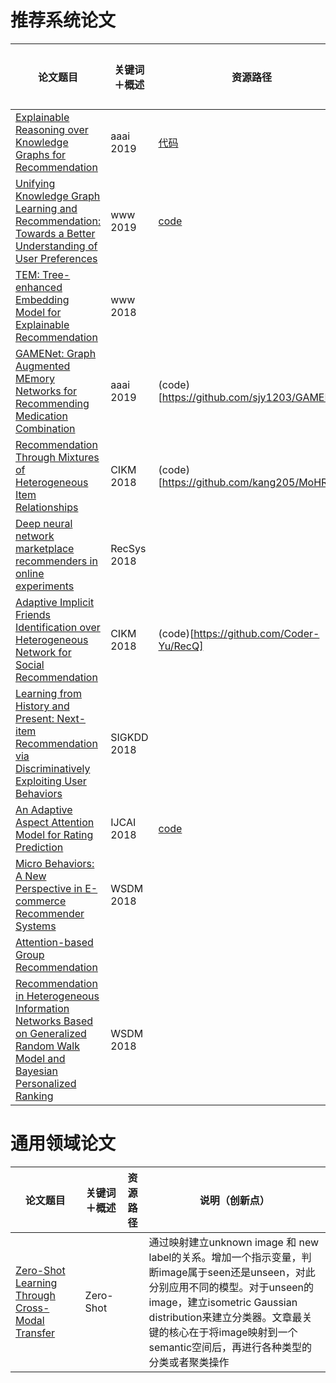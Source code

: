 # 推荐系统论文

|    论文题目    |   关键词＋概述   | 资源路径 | 说明（创新点） |
| ----------- | ------------------- | ----- | -------|
|[Explainable Reasoning over Knowledge Graphs for Recommendation](https://arxiv.org/pdf/1811.04540)|aaai 2019|[代码](https://github.com/eBay/KPRN)||
|[Unifying Knowledge Graph Learning and Recommendation: Towards a Better Understanding of User Preferences](https://arxiv.org/pdf/1902.06236)|www 2019|[code](https://github.com/TaoMiner/joint-kg-recommender)||
|[TEM: Tree-enhanced Embedding Model for Explainable Recommendation](https://www.comp.nus.edu.sg/~xiangnan/papers/www18-tem.pdf)|www 2018|||
|[GAMENet: Graph Augmented MEmory Networks for Recommending Medication Combination](https://arxiv.org/pdf/1809.01852)|aaai 2019|(code)[https://github.com/sjy1203/GAMENet]||
|[Recommendation Through Mixtures of Heterogeneous Item Relationships](https://arxiv.org/pdf/1808.10031.pdf)|CIKM 2018|(code)[https://github.com/kang205/MoHR]||
|[Deep neural network marketplace recommenders in online experiments](https://arxiv.org/pdf/1809.02130)|RecSys 2018|||
|[Adaptive Implicit Friends Identification over Heterogeneous Network for Social Recommendation](http://www.public.asu.edu/~jundongl/paper/CIKM18_IFBPR.pdf)|CIKM 2018|(code)[https://github.com/Coder-Yu/RecQ]||
|[Learning from History and Present: Next-item Recommendation via Discriminatively Exploiting User Behaviors](https://arxiv.org/pdf/1808.01075)|SIGKDD 2018|||
|[An Adaptive Aspect Attention Model for Rating Prediction](https://www.comp.nus.edu.sg/~xiangnan/papers/ijcai18-A3NCF.pdf)|IJCAI 2018|[code](https://github.com/hustlingchen/A3NCF)||
|[Micro Behaviors: A New Perspective in E-commerce Recommender Systems](http://184pc128.csie.ntnu.edu.tw/presentation/18-03-13/Micro%20Behaviors%20A%20New%20Perspective%20in%20Ecommerce%20Recommender%20Systems.pdf)|WSDM 2018|||
|[Attention-based Group Recommendation](https://arxiv.org/pdf/1804.04327)||||
|[Recommendation in Heterogeneous Information Networks Based on Generalized Random Walk Model and Bayesian Personalized Ranking](http://shichuan.org/hin/topic/Ranking/2018.WSDM%202018%20Recommendation%20in%20Heterogeneous%20Information%20Networks%20Based%20on%20Generalized%20Random%20Walk%20Model%20and%20Bayesian%20Personalized%20Ranking.pdf)|WSDM 2018|||


# 通用领域论文

|    论文题目    |   关键词＋概述   | 资源路径 | 说明（创新点） |
| ----------- | ------------------- | ----- | -------|
|[Zero-Shot Learning Through Cross-Modal Transfer](http://59.80.44.100/papers.nips.cc/paper/5027-zero-shot-learning-through-cross-modal-transfer.pdf)|Zero-Shot||通过映射建立unknown image 和 new label的关系。增加一个指示变量，判断image属于seen还是unseen，对此分别应用不同的模型。对于unseen的image，建立isometric Gaussian distribution来建立分类器。文章最关键的核心在于将image映射到一个semantic空间后，再进行各种类型的分类或者聚类操作|

